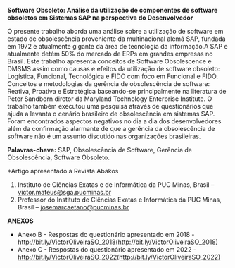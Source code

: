 **Software Obsoleto: Análise da utilização de componentes de software obsoletos em Sistemas SAP na perspectiva do Desenvolvedor**

O presente trabalho aborda uma análise sobre a utilização de software em estado de obsolescência proveniente da multinacional alemã SAP, fundada em 1972 e atualmente gigante da área de tecnologia da informação.A SAP e atualmente detém 50% do mercado de ERPs
em grandes empresas no Brasil. Este trabalho apresenta conceitos de Software Obsolescence e DMSMS assim como causas e efeitos da utilização de software obsoleto: Logística, Funcional, Tecnológica e FIDO com foco em Funcional e FIDO. Conceitos e metodologias da gerência de obsolescência de software: Reativa, Proativa e Estratégica baseando-se principalmente na literatura de Peter Sandborn diretor da Maryland Technology Enterprise Institute. O trabalho também executou uma pesquisa através de questionários que ajuda a levanta o cenário brasileiro de obsolescência em sistemas SAP. Foram encontrados aspectos negativos no dia a dia dos desenvolvedores além da confirmação alarmante de que a gerência da obsolescência de software não é um assunto discutido nas organizações brasileiras.

**Palavras-chave:** SAP, Obsolescência de Software, Gerência de Obsolescência, Software Obsoleto.

*Artigo apresentado à Revista Abakos

1. Instituto de Ciências Exatas e de Informática da PUC Minas, Brasil – victor.mateus@sga.pucminas.br
2. Professor do Instituto de Ciências Exatas e Informática da PUC Minas, Brasil – josemarcaetano@pucminas.br

**ANEXOS**

- Anexo B - Respostas do questionário apresentado em 2018 - http://bit.ly/VictorOliveiraSO_2018(http://bit.ly/VictorOliveiraSO_2018)
- Anexo C - Respostas do questionário apresentado em 2022 - http://bit.ly/VictorOliveiraSO_2022(http://bit.ly/VictorOliveiraSO_2022)
